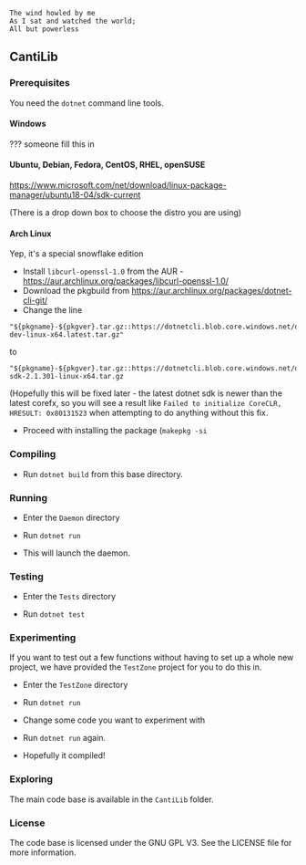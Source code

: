 ```
The wind howled by me
As I sat and watched the world;
All but powerless
```

## CantiLib

### Prerequisites

You need the `dotnet` command line tools.

#### Windows

??? someone fill this in

#### Ubuntu, Debian, Fedora, CentOS, RHEL, openSUSE

https://www.microsoft.com/net/download/linux-package-manager/ubuntu18-04/sdk-current

(There is a drop down box to choose the distro you are using)

#### Arch Linux

Yep, it's a special snowflake edition

* Install `libcurl-openssl-1.0` from the AUR - https://aur.archlinux.org/packages/libcurl-openssl-1.0/
* Download the pkgbuild from https://aur.archlinux.org/packages/dotnet-cli-git/
* Change the line 
```
"${pkgname}-${pkgver}.tar.gz::https://dotnetcli.blob.core.windows.net/dotnet/Sdk/master/dotnet-dev-linux-x64.latest.tar.gz"
```

to

```
"${pkgname}-${pkgver}.tar.gz::https://dotnetcli.blob.core.windows.net/dotnet/Sdk/2.1.301/dotnet-sdk-2.1.301-linux-x64.tar.gz
```

(Hopefully this will be fixed later - the latest dotnet sdk is newer than the latest corefx, so you will see a result like `Failed to initialize CoreCLR, HRESULT: 0x80131523` when attempting to do anything without this fix.

* Proceed with installing the package (`makepkg -si`

### Compiling

* Run `dotnet build` from this base directory.

### Running

* Enter the `Daemon` directory

* Run `dotnet run`

* This will launch the daemon.

### Testing

* Enter the `Tests` directory

* Run `dotnet test`

### Experimenting

If you want to test out a few functions without having to set up a whole new
project, we have provided the `TestZone` project for you to do this in.

* Enter the `TestZone` directory

* Run `dotnet run`

* Change some code you want to experiment with

* Run `dotnet run` again.

* Hopefully it compiled!

### Exploring

The main code base is available in the `CantiLib` folder.

### License

The code base is licensed under the GNU GPL V3. See the LICENSE file for more
information.
